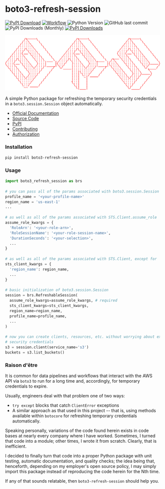 # boto3-refresh-session
[![PyPI Download](https://img.shields.io/pypi/v/boto3-refresh-session?logo=pypis.svg)](https://pypi.org/project/boto3-refresh-session/)
[![Workflow](https://img.shields.io/github/actions/workflow/status/michaelthomasletts/boto3-refresh-session/push.yml?logo=github)](https://github.com/michaelthomasletts/boto3-refresh-session/actions/workflows/push.yml)
![Python Version](https://img.shields.io/pypi/pyversions/boto3-refresh-session?style=pypi)
![GitHub last commit](https://img.shields.io/github/last-commit/michaelthomasletts/boto3-refresh-session?logo=github)
![PyPI Downloads (Monthly)](https://img.shields.io/pypi/dm/boto3-refresh-session?logo=pypi)
[![PyPI Downloads](https://static.pepy.tech/badge/boto3-refresh-session)](https://pepy.tech/projects/boto3-refresh-session)

![BRS Image](https://raw.githubusercontent.com/michaelthomasletts/boto3-refresh-session/refs/heads/main/doc/brs.png)

A simple Python package for refreshing the temporary security credentials in a `boto3.session.Session` object automatically.

- [Official Documentation](https://michaelthomasletts.github.io/boto3-refresh-session/index.html)
- [Source Code](https://github.com/michaelthomasletts/boto3-refresh-session)
- [PyPI](https://pypi.org/project/boto3-refresh-session/)
- [Contributing](https://michaelthomasletts.github.io/boto3-refresh-session/contributing.html)
- [Authorization](https://michaelthomasletts.github.io/boto3-refresh-session/authorization.html)

### Installation

```bash
pip install boto3-refresh-session
```

### Usage

```python
import boto3_refresh_session as brs

# you can pass all of the params associated with boto3.session.Session
profile_name = '<your-profile-name>'
region_name = 'us-east-1'
...

# as well as all of the params associated with STS.Client.assume_role
assume_role_kwargs = {
  'RoleArn': '<your-role-arn>',
  'RoleSessionName': '<your-role-session-name>',
  'DurationSeconds': '<your-selection>',
  ...
}

# as well as all of the params associated with STS.Client, except for 'service_name'
sts_client_kwargs = {
  'region_name': region_name,
  ...
}

# basic initialization of boto3.session.Session
session = brs.RefreshableSession(
  assume_role_kwargs=assume_role_kwargs, # required
  sts_client_kwargs=sts_client_kwargs,
  region_name=region_name,
  profile_name=profile_name,
  ...
)

# now you can create clients, resources, etc. without worrying about expired temporary 
# security credentials
s3 = session.client(service_name='s3')
buckets = s3.list_buckets()
```

### Raison d'être

It is common for data pipelines and workflows that interact with the AWS API via 
`boto3` to run for a long time and, accordingly, for temporary credentials to 
expire. 

Usually, engineers deal with that problem one of two ways: 

- `try except` blocks that catch `ClientError` exceptions
- A similar approach as that used in this project -- that is, using methods available 
  within `botocore` for refreshing temporary credentials automatically. 
  
Speaking personally, variations of the code found herein exists in code bases at 
nearly every company where I have worked. Sometimes, I turned that code into a module; 
other times, I wrote it from scratch. Clearly, that is inefficient.

I decided to finally turn that code into a proper Python package with unit testing, 
automatic documentation, and quality checks; the idea being that, henceforth, depending 
on my employer's open source policy, I may simply import this package instead of 
reproducing the code herein for the Nth time.

If any of that sounds relatable, then `boto3-refresh-session` should help you.